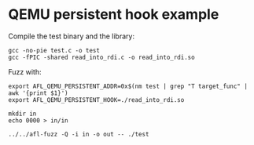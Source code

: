 # QEMU persistent hook example

Compile the test binary and the library:

```
gcc -no-pie test.c -o test
gcc -fPIC -shared read_into_rdi.c -o read_into_rdi.so
```

Fuzz with:

```
export AFL_QEMU_PERSISTENT_ADDR=0x$(nm test | grep "T target_func" | awk '{print $1}')
export AFL_QEMU_PERSISTENT_HOOK=./read_into_rdi.so

mkdir in
echo 0000 > in/in

../../afl-fuzz -Q -i in -o out -- ./test
```
